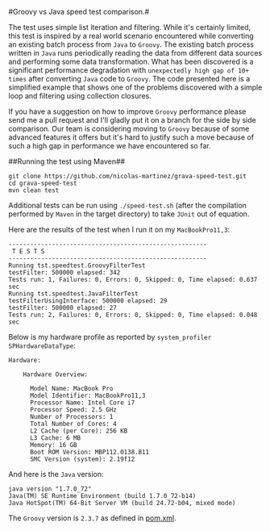 #Groovy vs Java speed test comparison.#

The test uses simple list iteration and filtering. While it's certainly limited, this test is inspired by a real world scenario encountered while converting an existing batch process from `Java` to `Groovy`. The existing batch process written in `Java` runs periodically reading the data from different data sources and performing some data transformation. What has been discovered is a significant performance degradation with `unexpectedly high gap of 10+ times` after converting `Java` code to `Groovy`. The code presented here is a simplified example that shows one of the problems discovered with a simple loop and filtering using collection closures.

If you have a suggestion on how to improve `Groovy` performance please send me a pull request and I'll gladly put it on a branch for the side by side comparison. Our team is considering moving to `Groovy` because of some advanced features it offers but it's hard to justify such a move because of such a high gap in performance we have encountered so far.

##Running the test using Maven##
```
git clone https://github.com/nicolas-martinez/grava-speed-test.git
cd grava-speed-test
mvn clean test
```
Additional tests can be run using `./speed-test.sh` (after the compilation performed by `Maven` in the target directory) to take `JUnit` out of equation.

Here are the results of the test when I run it on my `MacBookPro11,3`:
```
-------------------------------------------------------
 T E S T S
-------------------------------------------------------
Running tst.speedtest.GroovyFilterTest
testFilter: 500000 elapsed: 342
Tests run: 1, Failures: 0, Errors: 0, Skipped: 0, Time elapsed: 0.637 sec
Running tst.speedtest.JavaFilterTest
testFilterUsingInterface: 500000 elapsed: 29
testFilter: 500000 elapsed: 27
Tests run: 2, Failures: 0, Errors: 0, Skipped: 0, Time elapsed: 0.048 sec
```

Below is my hardware profile as reported by `system_profiler SPHardwareDataType`:
```
Hardware:

    Hardware Overview:

      Model Name: MacBook Pro
      Model Identifier: MacBookPro11,3
      Processor Name: Intel Core i7
      Processor Speed: 2.5 GHz
      Number of Processors: 1
      Total Number of Cores: 4
      L2 Cache (per Core): 256 KB
      L3 Cache: 6 MB
      Memory: 16 GB
      Boot ROM Version: MBP112.0138.B11
      SMC Version (system): 2.19f12
```
And here is the `Java` version:
```
java version "1.7.0_72"
Java(TM) SE Runtime Environment (build 1.7.0_72-b14)
Java HotSpot(TM) 64-Bit Server VM (build 24.72-b04, mixed mode)
```
The `Groovy` version is `2.3.7` as defined in [pom.xml](https://github.com/nicolas-martinez/grava-speed-test/blob/master/pom.xml).
